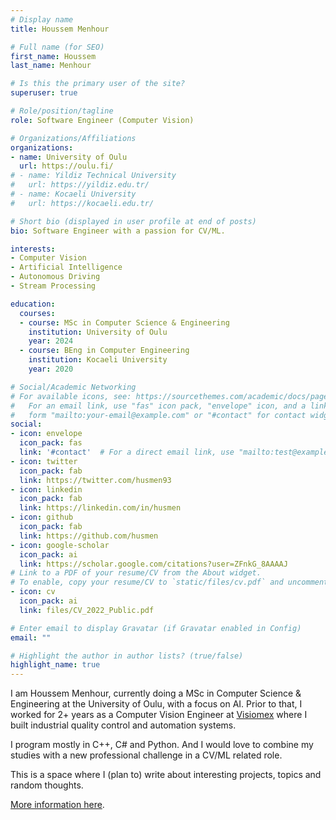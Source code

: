 ```yaml
---
# Display name
title: Houssem Menhour

# Full name (for SEO)
first_name: Houssem
last_name: Menhour

# Is this the primary user of the site?
superuser: true

# Role/position/tagline
role: Software Engineer (Computer Vision)

# Organizations/Affiliations
organizations:
- name: University of Oulu
  url: https://oulu.fi/
# - name: Yildiz Technical University
#   url: https://yildiz.edu.tr/
# - name: Kocaeli University
#   url: https://kocaeli.edu.tr/

# Short bio (displayed in user profile at end of posts)
bio: Software Engineer with a passion for CV/ML.

interests:
- Computer Vision
- Artificial Intelligence
- Autonomous Driving
- Stream Processing

education:
  courses:
  - course: MSc in Computer Science & Engineering
    institution: University of Oulu
    year: 2024
  - course: BEng in Computer Engineering
    institution: Kocaeli University
    year: 2020

# Social/Academic Networking
# For available icons, see: https://sourcethemes.com/academic/docs/page-builder/#icons
#   For an email link, use "fas" icon pack, "envelope" icon, and a link in the
#   form "mailto:your-email@example.com" or "#contact" for contact widget.
social:
- icon: envelope
  icon_pack: fas
  link: '#contact'  # For a direct email link, use "mailto:test@example.org".
- icon: twitter
  icon_pack: fab
  link: https://twitter.com/husmen93
- icon: linkedin
  icon_pack: fab
  link: https://linkedin.com/in/husmen
- icon: github
  icon_pack: fab
  link: https://github.com/husmen
- icon: google-scholar
  icon_pack: ai
  link: https://scholar.google.com/citations?user=ZFnkG_8AAAAJ
# Link to a PDF of your resume/CV from the About widget.
# To enable, copy your resume/CV to `static/files/cv.pdf` and uncomment the lines below.
- icon: cv
  icon_pack: ai
  link: files/CV_2022_Public.pdf

# Enter email to display Gravatar (if Gravatar enabled in Config)
email: ""

# Highlight the author in author lists? (true/false)
highlight_name: true
---
```


I am Houssem Menhour, currently doing a MSc in Computer Science & Engineering at the University of Oulu, with a focus on AI. Prior to that, I worked for 2+ years as a Computer Vision Engineer at [Visiomex](https://visiomex.com/) where I built industrial quality control and automation systems.

I program mostly in C++, C# and Python. And I would love to combine my studies with a new professional challenge in a CV/ML related role.  

This is a space where I (plan to) write about interesting projects, topics and random thoughts.

[More information here](/about/#experience).